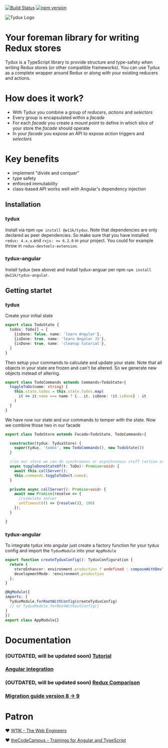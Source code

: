 [![Build Status](https://travis-ci.org/w11k/Tydux.svg?branch=master)](https://travis-ci.org/w11k/Tydux)
[![npm version](https://badge.fury.io/js/%40w11k%2Ftydux.svg)](https://badge.fury.io/js/%40w11k%2Ftydux)

![Tydux Logo](https://raw.githubusercontent.com/w11k/Tydux/master/doc/tydux_logo.png)

# Your foreman library for writing Redux stores

Tydux is a TypeScript library to provide structure and type-safety when writing Redux stores (or other compatible frameworks). You can use Tydux as a complete wrapper around Redux or along with your existing reducers and actions.  

# How does it work?

- With Tydux you combine a group of *reducers*, *actions* and *selectors*
- Every group is encapsulated within a *facade*
- For each *facade* you create a *mount point* to define in which slice of your store the *facade* should operate
- In your *facade* you expose an API to expose *action* triggers and *selectors* 


# Key benefits

- implement "divide and conquer" 
- type safety 
- enforced immutability
- class-based API works well with Angular's dependency injection

## Installation

### tydux
Install via npm `npm install @w11k/tydux`. Note that dependencies are only declared as peer dependencies.
So make sure that you have installed `redux: 4.x.x` and `rxjs: >= 6.2.0` in your project. 
You could for example throw in `redux-devtools-extension`.

### tydux-angular
Install tydux (see above) and install tydux-anguar per npm `npm install @w11k/tydux-angular`.

## Getting startet

### tydux
Create your initial state 
```typescript
export class TodoState {
  todos: ToDo[] = [
    {isDone: false, name: 'learn Angular'},
    {isDone: true, name: 'learn Angular JS'},
    {isDone: true, name: 'cleanup tutorial'},
  ]
}
```

Then setup your commands to calculate and update your state. Note that all objects in your
state are frozen and can't be altered. So we generate new objects instead of altering.

```typescript
export class TodoCommands extends Commands<TodoState>{
  toggleToDo(name: string) {
    this.state.todos = this.state.todos.map(
      it => it.name === name ? {...it, isDone: !it.isDone} : it
    )
  }
}
```

We have now our state and our commands to temper with the state. Now we combine those two
in our facade

```typescript
export class TodoStore extends Facade<TodoState, TodoCommands>{

  constructor(tydux: TyduxStore) {
    super(tydux, 'todos', new TodoCommands(), new TodoState())
  }

  //in our store we can do synchronous or asynchronous stuff (action or effect)
  async toggleDoneStateOf(t: ToDo): Promise<void> {
    await this.callServer();
    this.commands.toggleToDo(t.name);
  }

  private async callServer(): Promise<void> {
    await new Promise(resolve => {
      //simulate server
      setTimeout(() => {resolve()}, 100)
    });
  }

}
```

### tydux-angular
To integrate tydux into angular just create a factory function for your tydux config and import
the `TyduxModule` into your `AppModule`

```typescript
export function createTyduxConfig(): TyduxConfiguration {
  return {
    storeEnhancer: environment.production ? undefined : composeWithDevTools(),
    developmentMode: !environment.production
  };
}

@NgModule({
imports: [
  TyduxModule.forRootWithConfig(createTyduxConfig)
  // or TyduxModule.forRootWithoutConfig()
]
})
export class AppModule{}
```
# Documentation

### (OUTDATED, will be updated soon) [Tutorial](https://github.com/w11k/Tydux/tree/master/doc/tutorial.md)
### [Angular integration](https://github.com/w11k/Tydux/tree/master/doc/angular.md)
### (OUTDATED, will be updated soon) [Redux Comparison](https://github.com/w11k/Tydux/tree/master/doc/redux_comparison.md)
### [Migration guide version 8 -> 9](https://github.com/w11k/Tydux/tree/master/doc/migration_8_9.md)


# Patron

❤️ [W11K - The Web Engineers](https://www.w11k.de/)

❤️ [theCodeCampus - Trainings for Angular and TypeScript](https://www.thecodecampus.de/)
